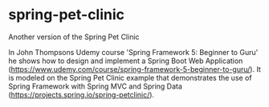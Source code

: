 # spring-pet-clinic
Another version of the Spring Pet Clinic

In John Thompsons Udemy course 'Spring Framework 5: Beginner to Guru' he shows how to design and implement a Spring Boot Web Application (https://www.udemy.com/course/spring-framework-5-beginner-to-guru/).
It is modeled on the Spring Pet Clinic example that demonstrates the use of Spring Framework with Spring MVC and Spring Data (https://projects.spring.io/spring-petclinic/).

